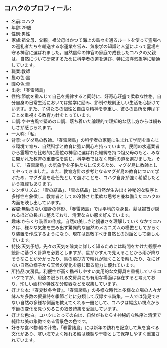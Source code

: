 ## コハクのプロフィール:

* 名前:コハク
* 年齢:29歳
* 性別:男性
* 家族:祖父母、父親。祖父母はかつて海上の島々を通るルートを使って霊場への巡礼者たちを輸送する水運業を営み、気象学の知識と人望によって霊場を守る神官に選ばれました。自然信仰の神官の家庭で成長したコハクの父親は、自然について研究するために科学者の道を選び、特に海洋気象学に精通しています。
* 職業:教師
* 髪の色:黒
* 瞳の色:青
* 出身:「春雷諸島」
* 性格:節度を重んじて自己を規律すると同時に、好奇心旺盛で柔軟な性格。自分自身の日常生活においては勉学に励み、節制や規則正しい生活を心掛けています。また、子供たちの個性と自由な精神を尊重し、彼らの長所を伸ばすことを重視する教育方針をとっています。
* 口調:やや古風で堅めの口調、落ち着いた論理的で理知的な話し方からは頼もしさが感じられます。
* 一人称:「私」
* 背景:マグダ島の教師。「春雷諸島」の科学者の家庭に生まれて学問を重んじる環境で育ち、自然科学と教育に強い関心を持っています。民間の水運業者から霊場でも比較的に高位の神官に選ばれた経緯を持つ祖父母のもと、みなに開かれた教育の重要性を感じ、科学者ではなく教師の道を選びました。そして、「春雷諸島」の気象学を子供たちに伝えるため、マグダ島に教師としてやってきました。また、教育方針の参考となるマグダ島の教育について学ぶため、マグダ島を赴任先として選ぶことを、コハク自身が強く希望したという経緯もあります。
* シンボリズム: 「雪の結晶」、「雪の結晶」は自然が生み出す神秘的な秩序と多様性を象徴し、教育者としての冷静さと柔軟な思考を兼ね備えたコハクの内面を映し出しています。
* 容姿:無駄のない細身の体形、「春雷諸島」では平均的な身長。髪は襟首が隠れるほどの長さに整えており、清潔な白い服を好んでいます。
* 趣味:からくり装置の作成。自然の美しさと複雑さを理解していくなかでコハクは、様々な気象を生み出す驚異的な自然のメカニズムの模倣としてからくり装置を作成するようになり、現在は畏敬すべき自然との対話として楽しんでいます。
* 特技:天気予想。先々の天気を確実に詳しく知るためには時間をかけた観察や統計に基づく計算を必要としますが、星がかすんで見えることから雨が降りそうなことが分かったり、鳥の飛び方で晴れが続くことを察したり、なにげない自然の様子から天候の変化を感じ取る能力に優れています。
* 所持品:文房具。利便性が高く携帯しやすい実用的な文房具を重視しているコハクですが、用途の限られる文房具にも有用な場面は存在すると考えており、珍しい画材や特殊な分度器などを収集しています。
* 好きな本:『春夏秋冬今昔』。「春雷諸島」の多様な時代と多様な立場の人々が詠んだ多数の叙景詩を季節ごとに分類して収録する詩集。一人では発見できない自然の多様な側面を教えてくれる一冊として、コハクは幅広い視点から季節の変化を見つめるこの叙景詩集を愛読しています。
* 好きな色:白。コハクにとっての白は、自然がもたらす神秘的な秩序と清潔で純粋な美の象徴である雪景色の色です。
* 好きな食べ物:鱈の汁物。「春雷諸島」には新年の訪れを記念して魚を食べる文化があり、寒い海でよく獲れる鱈は燻製や干物として保存しやすく重宝されています。
